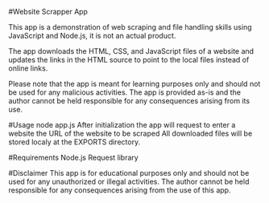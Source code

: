#Website Scrapper App

This app is a demonstration of web scraping and file handling skills using JavaScript and Node.js, it is not an actual product.

The app downloads the HTML, CSS, and JavaScript files of a website and updates the links in the HTML source to point to the local files instead of online links.

Please note that the app is meant for learning purposes only and should not be used for any malicious activities. The app is provided as-is and the author cannot be held responsible for any consequences arising from its use.

#Usage
node app.js
After initialization the app will request to enter a website the URL of the website to be scraped 
All downloaded files will be stored localy at the EXPORTS directory.

#Requirements
Node.js
Request library

#Disclaimer
This app is for educational purposes only and should not be used for any unauthorized or illegal activities. The author cannot be held responsible for any consequences arising from the use of this app.
